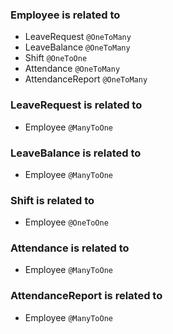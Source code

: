 ### Employee is related to
- LeaveRequest `@OneToMany`
- LeaveBalance `@OneToMany`
- Shift `@OneToOne`
- Attendance `@OneToMany`
- AttendanceReport `@OneToMany`


### LeaveRequest is related to
- Employee `@ManyToOne`

### LeaveBalance is related to
- Employee `@ManyToOne`

### Shift is related to
- Employee `@OneToOne`

### Attendance is related to
- Employee `@ManyToOne`

### AttendanceReport is related to
- Employee `@ManyToOne`